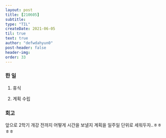 ```yaml
---
layout: post
title: [210605] 
subtitle:
type: "TIL"
createDate: 2021-06-05
til: true
text: true
author: "defwdahyun0"
post-header: false
header-img: 
order: 33
---
```

### **한 일**

1. 휴식

2. 계획 수립

### **회고**

앞으로 2학기 개강 전까지 어떻게 시간을 보낼지 계획을 일주일 단위로 세워두자..ㅎㅎㅎㅎ

